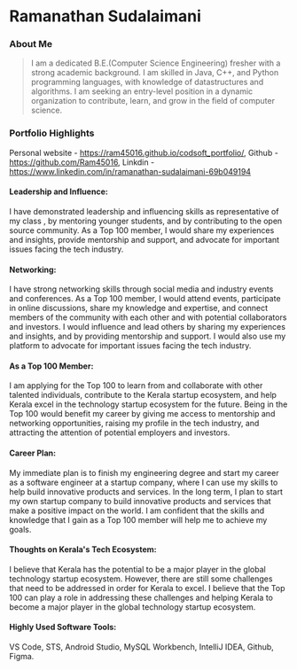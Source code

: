 # Ramanathan Sudalaimani

### About Me

> I am a dedicated B.E.(Computer Science Engineering) fresher with a strong academic background. I am skilled in Java, C++, and Python programming languages, with knowledge of datastructures and algorithms. I am seeking an entry-level position in a dynamic organization to contribute, learn, and grow in the field of computer science.


### Portfolio Highlights
 Personal website - https://ram45016.github.io/codsoft_portfolio/,
 Github - https://github.com/Ram45016,
 Linkdin - https://www.linkedin.com/in/ramanathan-sudalaimani-69b049194


#### Leadership and Influence:

I have demonstrated leadership and influencing skills as representative of my class , by mentoring younger students, and by contributing to the open source community.
As a Top 100 member, I would share my experiences and insights, provide mentorship and support, and advocate for important issues facing the tech industry.

#### Networking: 
I have strong networking skills through social media and industry events and conferences.
As a Top 100 member, I would attend events, participate in online discussions, share my knowledge and expertise, and connect members of the community with each other and with potential collaborators and investors.
I would influence and lead others by sharing my experiences and insights, and by providing mentorship and support. I would also use my platform to advocate for important issues facing the tech industry.

#### As a Top 100 Member:

I am applying for the Top 100 to learn from and collaborate with other talented individuals, contribute to the Kerala startup ecosystem, and help Kerala excel in the technology startup ecosystem for the future.
Being in the Top 100 would benefit my career by giving me access to mentorship and networking opportunities, raising my profile in the tech industry, and attracting the attention of potential employers and investors.

#### Career Plan: 

My immediate plan is to finish my engineering degree and start my career as a software engineer at a startup company, where I can use my skills to help build innovative products and services.
In the long term, I plan to start my own startup company to build innovative products and services that make a positive impact on the world. I am confident that the skills and knowledge that I gain as a Top 100 member will help me to achieve my goals.

#### Thoughts on Kerala's Tech Ecosystem:

I believe that Kerala has the potential to be a major player in the global technology startup ecosystem.
However, there are still some challenges that need to be addressed in order for Kerala to excel.
I believe that the Top 100 can play a role in addressing these challenges and helping Kerala to become a major player in the global technology startup ecosystem.


#### Highly Used Software Tools:

VS Code, STS, Android Studio, MySQL Workbench, IntelliJ IDEA, Github, Figma.

